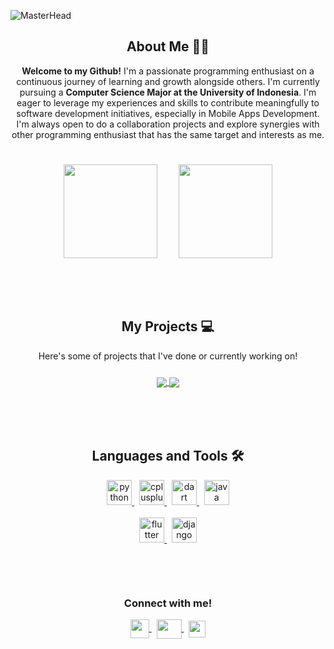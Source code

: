<!-- Banner -->
![MasterHead](https://cdn.discordapp.com/attachments/847093516974555156/1200074833552232600/banner.png?ex=65c4dbc8&is=65b266c8&hm=9788187c89a9f1ba538deb30620fddcd4e6fa102324b1a86de741e30a924a349&)


<!-- About Me -->
<h2 align="center"> About Me 🧑‍💻</h2>

<p align="center" style="padding-bottom: 25px;">
  <b>Welcome to my Github!</b> I'm a passionate programming enthusiast on a continuous journey of learning and growth alongside others.
  I'm currently pursuing a <b> Computer Science Major at the University of Indonesia</b>. I'm eager to leverage my experiences and skills to contribute meaningfully to software development initiatives, especially in Mobile Apps Development. 
  I'm always open to do a collaboration projects and explore synergies with other programming enthusiast that has the same target and interests as me.
</p>

<p align="center" style="padding-bottom: 35px;">
  <a style="padding-right: 30px;">
    <img height=150 align="center" src="https://github-readme-stats.vercel.app/api?username=hyvos07&show_icons=true&theme=dark&icon_color=334cbd&hide_rank=true&hide=stars,issues&include_all_commits=true"/>
  </a>
  <a>
    <img height=150 align="center" src="https://github-readme-stats.vercel.app/api/top-langs/?username=hyvos07&layout=compact&theme=dark"/>
  </a>
</p>

<p>
  <br>
</p>

<!-- Project List -->
<h2 align="center"> My Projects 💻</h2>

<p align="center" style="padding-bottom: 10px;">Here's some of projects that I've done or currently working on!</p>

<p align="center" style="padding-bottom: 35px;">
  <a href="https://github.com/hyvos07/qr_generator">
    <img align="center" src="https://github-readme-stats.vercel.app/api/pin/?username=hyvos07&repo=qr_generator&show_owner=true&theme=dark&icon_color=334cbd" />
  </a>
  <a href="https://github.com/hyvos07/panpan-web">
    <img align="center" src="https://github-readme-stats.vercel.app/api/pin/?username=hyvos07&repo=panpan-web&show_owner=true&theme=dark&icon_color=334cbd" />
  </a>
</p>

<p>
  <br>
</p>

<!-- Language and Tools -->
<h2 align="center">Languages and Tools 🛠️</h2>
<p align="center">
  <a href="https://www.python.org/" target="_blank">
    <img src="https://www.svgrepo.com/show/452091/python.svg" alt="python" width="40" height="40"/> 
  </a> &nbsp;
  <a href="https://en.cppreference.com/w/" target="_blank">
    <img src="https://upload.wikimedia.org/wikipedia/commons/1/18/ISO_C%2B%2B_Logo.svg" alt="cplusplus" width="40" height="40"/>
  </a> &nbsp;
  <a href="https://dart.dev/" target="_blank">
    <img src="https://upload.wikimedia.org/wikipedia/commons/a/a2/Dart_programming_language_logo_icon.svg" alt="dart" width="40" height="40"/> 
  </a> &nbsp;
  <a href="https://www.java.com/en/" target="_blank">
    <img src="https://www.svgrepo.com/show/184143/java.svg" alt="java" width="40" height="40"/> 
  </a>
  <br>
  <br>
  <a href="https://flutter.dev/" target="_blank">
    <img src="https://www.vectorlogo.zone/logos/flutterio/flutterio-icon.svg" alt="flutter" width="40" height="40"/>
  </a> &nbsp;
  <a href="https://www.djangoproject.com/" target="_blank">
    <img src="https://cdn.worldvectorlogo.com/logos/django.svg" alt="django" width="40" height="40"/> 
  </a>
</p>

<p>
  <br>
</p>

<!-- Social Media -->
<h3 align="center"style="padding-top: 30px;">Connect with me!</h3>

<p align="center">
  <a href="https://twitter.com/hyvos_/" target="blank">
    <img align="center" src="https://cdn.discordapp.com/attachments/847093516974555156/1200090829134512138/logx.png?ex=65c4eaae&is=65b275ae&hm=f283cbba49664d00e8dadb2ac206824cc1765157c4cc944ad347eb435a572ee6&" alt="" height="30" width="30" />
  </a> &nbsp;
  <a href="https://www.linkedin.com/in/danielliman" target="blank">
    <img align="center" src="https://static.licdn.com/aero-v1/sc/h/akt4ae504epesldzj74dzred8" alt="" height="31" width="40" />
  </a> &nbsp;
  <a href="https://www.instagram.com/daniel.liman07" target="blank">
    <img align="center" src="https://static.cdninstagram.com/rsrc.php/v3/yI/r/VsNE-OHk_8a.png" alt="" height="27" width="27" />
  </a>
</p>
